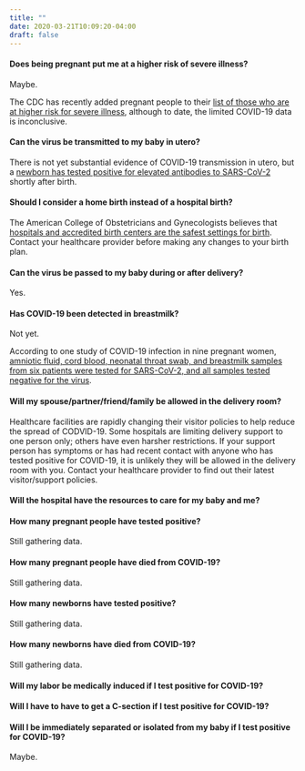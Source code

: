 ```yaml
---
title: ""
date: 2020-03-21T10:09:20-04:00
draft: false
---
```


#### Does being pregnant put me at a higher risk of severe illness?

<p class="m-3"></p>

Maybe. 

The CDC has recently added pregnant people to their [list of those who are at higher risk for severe illness](https://www.cdc.gov/coronavirus/2019-ncov/need-extra-precautions/people-at-higher-risk.html), although to date, the limited COVID-19 data is inconclusive.

<p class="m-5"></p>


#### Can the virus be transmitted to my baby in utero?

<p class="m-3"></p>

There is not yet substantial evidence of COVID-19 transmission in utero, but a [newborn has tested positive for elevated antibodies to SARS-CoV-2](https://jamanetwork.com/journals/jama/fullarticle/2763853) shortly after birth.

<p class="m-5"></p>


#### Should I consider a home birth instead of a hospital birth?

<p class="m-3"></p>

The American College of Obstetricians and Gynecologists believes that [hospitals and accredited birth centers are the safest settings for birth](https://www.acog.org/clinical/clinical-guidance/committee-opinion/articles/2017/04/planned-home-birth). Contact your healthcare provider before making any changes to your birth plan.

<p class="m-5"></p>


#### Can the virus be passed to my baby during or after delivery?

<p class="m-3"></p>

Yes.

<p class="m-5"></p>


#### Has COVID-19 been detected in breastmilk?

<p class="m-3"></p>

Not yet.

According to one study of COVID-19 infection in nine pregnant women, [amniotic fluid, cord blood, neonatal throat swab, and breastmilk samples from six patients were tested for SARS-CoV-2, and all samples tested negative for the virus](https://www.thelancet.com/journals/lancet/article/PIIS0140-6736(20)30360-3/fulltext).

<p class="m-5"></p>


#### Will my spouse/partner/friend/family be allowed in the delivery room?

<p class="m-3"></p>

Healthcare facilities are rapidly changing their visitor policies to help reduce the spread of CODVID-19. Some hospitals are limiting delivery support to one person only; others have even harsher restrictions. If your support person has symptoms or has had recent contact with anyone who has tested positive for COVID-19, it is unlikely they will be allowed in the delivery room with you. Contact your healthcare provider to find out their latest visitor/support policies.

<p class="m-5"></p>

#### Will the hospital have the resources to care for my baby and me?

<p class="m-3"></p>

<p class="m-5"></p>


#### How many pregnant people have tested positive?

<p class="m-3"></p>

Still gathering data.

<p class="m-5"></p>

#### How many pregnant people have died from COVID-19?

<p class="m-3"></p>

Still gathering data.

<p class="m-5"></p>


#### How many newborns have tested positive?

<p class="m-3"></p>

Still gathering data.

<p class="m-5"></p>

#### How many newborns have died from COVID-19?

<p class="m-3"></p>

Still gathering data.

<p class="m-5"></p>


#### Will my labor be medically induced if I test positive for COVID-19?

<p class="m-3"></p>

<p class="m-5"></p>


#### Will I have to have to get a C-section if I test positive for COVID-19?

<p class="m-3"></p>

<p class="m-5"></p>


#### Will I be immediately separated or isolated from my baby if I test positive for COVID-19?

<p class="m-3"></p>

Maybe.

<p class="m-3"></p>
